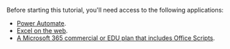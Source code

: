 Before starting this tutorial, you'll need access to the following applications:

- [Power Automate](/power-automate/organization-q-and-a).
- [Excel on the web](https://www.office.com/launch/excel).
- [A Microsoft 365 commercial or EDU plan that includes Office Scripts](/microsoft-365/admin/manage/manage-office-scripts-settings).